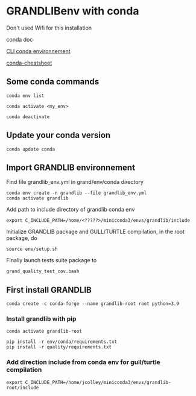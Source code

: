 # GRANDLIBenv with conda

Don't used Wifi for this installation

conda doc

[CLI conda environnement](https://conda.io/projects/conda/en/latest/user-guide/tasks/manage-environments.html)

[conda-cheatsheet](file:///home/jcolley/T%C3%A9l%C3%A9chargements/conda-cheatsheet-1.pdf)

## Some conda commands

```
conda env list

conda activate <my_env>

conda deactivate
```

## Update your conda version

```
conda update conda
```

## Import GRANDLIB environnement

Find file grandlib_env.yml in grand/env/conda directory

```
conda env create -n grandlib --file grandlib_env.yml
conda activate grandlib
```

Add path to include directory of grandlib conda env 

```
export C_INCLUDE_PATH=/home/<?????>/miniconda3/envs/grandlib/include
```

Initialize GRANDLIB package and GULL/TURTLE compilation, in 
the root package, do 

```
source env/setup.sh
```

Finally launch tests suite package to

```
grand_quality_test_cov.bash
```

## First install GRANDLIB

```
conda create -c conda-forge --name grandlib-root root python=3.9
```

### Install grandlib with pip

```
conda activate grandlib-root

pip install -r env/conda/requirements.txt
pip install -r quality/requirements.txt
```

### Add direction include from conda env for gull/turtle compilation

```
export C_INCLUDE_PATH=/home/jcolley/miniconda3/envs/grandlib-root/include
```